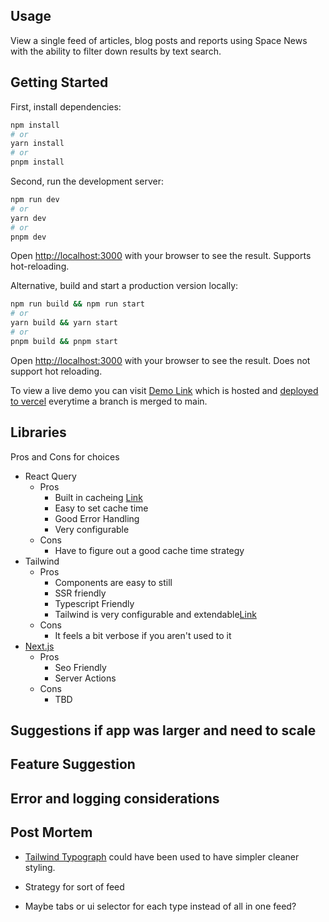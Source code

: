 ## Usage

View a single feed of articles, blog posts and reports using Space News with the ability to filter down results by text search.

## Getting Started

First, install dependencies:

```bash
npm install
# or
yarn install
# or
pnpm install
```

Second, run the development server:

```bash
npm run dev
# or
yarn dev
# or
pnpm dev
```

Open [http://localhost:3000](http://localhost:3000) with your browser to see the result. Supports hot-reloading.

Alternative, build and start a production version locally:

```bash
npm run build && npm run start
# or
yarn build && yarn start
# or
pnpm build && pnpm start
```

Open [http://localhost:3000](http://localhost:3000) with your browser to see the result. Does not support hot reloading.

To view a live demo you can visit [Demo Link]() which is hosted and [deployed to vercel](https://nextjs.org/docs/deployment) everytime a branch is merged to main.

## Libraries

Pros and Cons for choices

- React Query
  - Pros
    - Built in cacheing [Link]()
    - Easy to set cache time
    - Good Error Handling
    - Very configurable
  - Cons
    - Have to figure out a good cache time strategy
- Tailwind
  - Pros
    - Components are easy to still
    - SSR friendly
    - Typescript Friendly
    - Tailwind is very configurable and extendable[Link]()
  - Cons
    - It feels a bit verbose if you aren't used to it
- [Next.js](https://nextjs.org/)
  - Pros
    - Seo Friendly
    - Server Actions
  - Cons
    - TBD

## Suggestions if app was larger and need to scale

## Feature Suggestion

## Error and logging considerations

## Post Mortem

- [Tailwind Typograph]() could have been used to have simpler cleaner styling.

- Strategy for sort of feed
- Maybe tabs or ui selector for each type instead of all in one feed?
